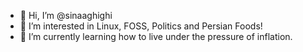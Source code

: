 - 👋 Hi, I’m @sinaaghighi
- 👀 I’m interested in Linux, FOSS, Politics and Persian Foods!
- 🌱 I’m currently learning how to live under the pressure of inflation.

<!---
sinaaghighi/sinaaghighi is a ✨ special ✨ repository because its `README.md` (this file) appears on your GitHub profile.
You can click the Preview link to take a look at your changes.
--->

